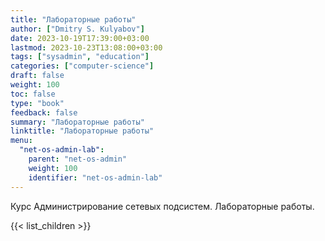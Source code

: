 ```yaml
---
title: "Лабораторные работы"
author: ["Dmitry S. Kulyabov"]
date: 2023-10-19T17:39:00+03:00
lastmod: 2023-10-23T13:08:00+03:00
tags: ["sysadmin", "education"]
categories: ["computer-science"]
draft: false
weight: 100
toc: false
type: "book"
feedback: false
summary: "Лабораторные работы"
linktitle: "Лабораторные работы"
menu:
  "net-os-admin-lab":
    parent: "net-os-admin"
    weight: 100
    identifier: "net-os-admin-lab"
---
```


Курс Администрирование сетевых подсистем. Лабораторные работы.

<!--more-->

{{< list_children >}}
